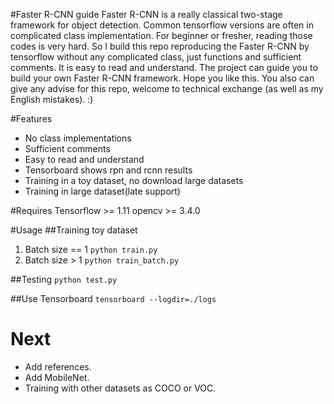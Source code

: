 #Faster R-CNN guide
Faster R-CNN is a really classical two-stage framework for object detection. Common tensorflow versions are often 
in complicated class implementation. For beginner or fresher, reading those codes is very hard. So I build this repo
reproducing the Faster R-CNN by tensorflow without any complicated class, just functions and sufficient comments. 
It is easy to read and understand. The project can guide you to build your own Faster R-CNN framework.
Hope you like this. You also can give any advise for this repo, welcome to technical exchange (as well as my English
mistakes). :)

#Features
* No class implementations
* Sufficient comments
* Easy to read and understand
* Tensorboard shows rpn and rcnn results
* Training in a toy dataset, no download large datasets
* Training in large dataset(late support)

#Requires
Tensorflow >= 1.11
opencv >= 3.4.0

#Usage
##Training toy dataset
1. Batch size == 1
`
python train.py
`
2. Batch size > 1
`
python train_batch.py
`

##Testing
`
python test.py
`

##Use Tensorboard
`
tensorboard --logdir=./logs
`

# Next
* Add references.
* Add MobileNet.
* Training with other datasets as COCO or VOC.
